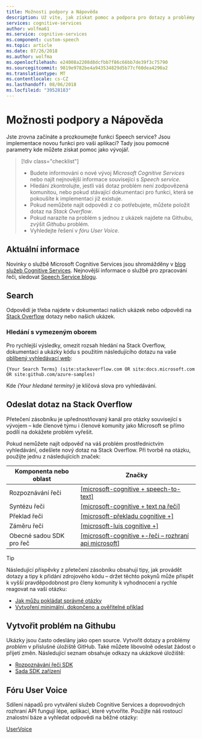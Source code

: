 ```yaml
---
title: Možnosti podpory a Nápověda
description: Už víte, jak získat pomoc a podpora pro dotazy a problémy při vytváření aplikace, která lze integrovat s Microsoft Cognitive Services řeči
services: cognitive-services
author: wolfma61
ms.service: cognitive-services
ms.component: custom-speech
ms.topic: article
ms.date: 07/26/2018
ms.author: wolfma
ms.openlocfilehash: e24008a2208d8dcfbb7f86c66bb7de39f3c75790
ms.sourcegitcommit: 9819e9782be4a943534829d5b77cf60dea4290a2
ms.translationtype: MT
ms.contentlocale: cs-CZ
ms.lasthandoff: 08/06/2018
ms.locfileid: "39528183"
---
```

# <a name="support-and-help-options"></a>Možnosti podpory a Nápověda

Jste zrovna začínáte a prozkoumejte funkci Speech service? Jsou implementace novou funkci pro vaši aplikaci? Tady jsou pomocné parametry kde můžete získat pomoc jako vývojář.

> [!div class="checklist"]
> * Budete informováni o nové vývoj *Microsoft Cognitive Services* nebo najít nejnovější informace související s *Speech service*.
> * Hledání zkontrolujte, jestli váš dotaz problém není zodpovězená komunitou, nebo pokud stávající dokumentaci pro funkci, která se pokoušíte k implementaci již existuje.
> * Pokud nemůžete najít odpovědi z co potřebujete, můžete položit dotaz na *Stack Overflow*.
> * Pokud narazíte na problém s jednou z ukázek najdete na Githubu, zvýšit *Githubu* problém.
> * Vyhledejte řešení v *fóru User Voice*.

## <a name="stay-informed"></a>Aktuální informace

Novinky o službě Microsoft Cognitive Services jsou shromážděny v [blog služeb Cognitive Services](https://azure.microsoft.com/en-us/blog/topics/cognitive-services/). Nejnovější informace o službě pro zpracování řeči, sledovat [Speech Service blogu](https://azure.microsoft.com/en-us/blog/tag/speech-service/).

## <a name="search"></a>Search

Odpovědí je třeba najdete v dokumentaci našich ukázek nebo odpovědi na [Stack Overflow](https://www.stackoverflow.com) dotazy nebo našich ukázek.

### <a name="scoped-search"></a>Hledání s vymezeným oborem

Pro rychlejší výsledky, omezit rozsah hledání na Stack Overflow, dokumentaci a ukázky kódu s použitím následujícího dotazu na vaše [oblíbený vyhledávací web](https://bing.com):

```
{Your Search Terms} (site:stackoverflow.com OR site:docs.microsoft.com OR site:github.com/azure-samples)
```

Kde *{Your hledané termíny}* je klíčová slova pro vyhledávání.

## <a name="post-a-question-to-stack-overflow"></a>Odeslat dotaz na Stack Overflow

Přetečení zásobníku je upřednostňovaný kanál pro otázky související s vývojem – kde členové týmu i členové komunity jako Microsoft se přímo podílí na dokážete problém vyřešit.

Pokud nemůžete najít odpověď na váš problém prostřednictvím vyhledávání, odešlete nový dotaz na Stack Overflow. Při tvorbě na otázku, použijte jednu z následujících značek:

|Komponenta nebo oblast  |Značky  |
|---------|---------|
|Rozpoznávání řeči |[[microsoft-cognitive + speech-to-text]](http://stackoverflow.com/questions/tagged/microsoft-cognitive+speech-to-text)|
|Syntézu řeči |[[microsoft-cognitive + text na řeči]](http://stackoverflow.com/questions/tagged/microsoft-cognitive+text-to-speech)|
|Překlad řeči |[[microsoft-překladu cognitive +]](http://stackoverflow.com/questions/tagged/microsoft-cognitive+translation)|
|Záměru řeči |[[microsoft-luis cognitive +]](http://stackoverflow.com/questions/tagged/microsoft-cognitive+luis)|
|Obecné sadou SDK pro řeč |[[microsoft-cognitive +-řeči – rozhraní api microsoft]](http://stackoverflow.com/questions/tagged/microsoft-cognitive+microsoft-speech-api)|

> [!TIP]
> Následující příspěvky z přetečení zásobníku obsahují tipy, jak provádět dotazy a tipy k přidání zdrojového kódu – držet těchto pokynů může přispět k vyšší pravděpodobnost pro členy komunity k vyhodnocení a rychle reagovat na vaši otázku:  
> * [Jak můžu pokládat správné otázky](https://stackoverflow.com/help/how-to-ask)
> * [Vytvoření minimální, dokončeno a ověřitelné příklad](https://stackoverflow.com/help/mcve)

## <a name="create-a-github-issue"></a>Vytvořit problém na Githubu

Ukázky jsou často odeslány jako open source. Vytvořit dotazy a problémy *problém* v příslušné úložiště GitHub. Také můžete libovolně odeslat žádost o přijetí změn. Následující seznam obsahuje odkazy na ukázkové úložiště:

* [Rozpoznávání řeči SDK](https://aka.ms/csspeech/samples)
* [Sada SDK zařízení](https://github.com/Azure-Samples/Cognitive-Services-Speech-Devices-SDK)

## <a name="user-voice-forum"></a>Fóru User Voice

Sdílení nápadů pro vytváření služeb Cognitive Services a doprovodných rozhraní API fungují lépe, aplikací, které vytvoříte. Použijte náš rostoucí znalostní báze a vyhledat odpovědi na běžné otázky:

[UserVoice](https://cognitive.uservoice.com/)
